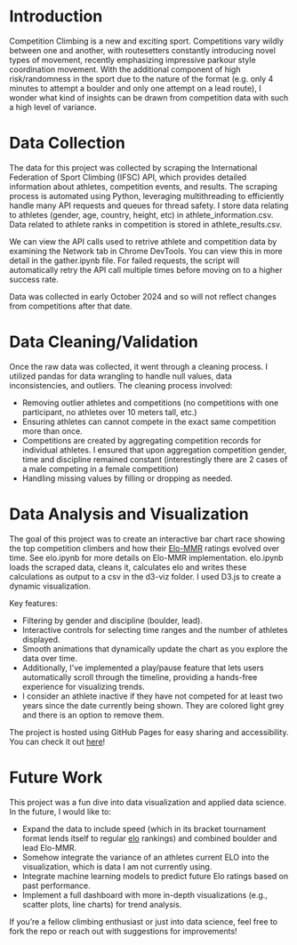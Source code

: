 # Introduction

Competition Climbing is a new and exciting sport. Competitions vary wildly between one and another, with routesetters constantly introducing novel types of movement, recently emphasizing impressive parkour style coordination movement. With the additional component of high risk/randomness in the sport due to the nature of the format (e.g. only 4 minutes to attempt a boulder and only one attempt on a lead route), I wonder what kind of insights can be drawn from competition data with such a high level of variance.
# Data Collection

The data for this project was collected by scraping the International Federation of Sport Climbing (IFSC) API, which provides detailed information about athletes, competition events, and results. The scraping process is automated using Python, leveraging multithreading to efficiently handle many API requests and queues for thread safety. I store data relating to athletes (gender, age, country, height, etc) in athlete_information.csv. Data related to athlete ranks in competition is stored in athlete_results.csv.

We can view the API calls used to retrive athlete and competition data by examining the Network tab in Chrome DevTools. You can view this in more detail in the gather.ipynb file. For failed requests, the script will automatically retry the API call multiple times before moving on to a higher success rate.

Data was collected in early October 2024 and so will not reflect changes from competitions after that date.

# Data Cleaning/Validation

Once the raw data was collected, it went through a cleaning process. I utilized pandas for data wrangling to handle null values, data inconsistencies, and outliers. The cleaning process involved:

- Removing outlier athletes and competitions (no competitions with one participant, no athletes over 10 meters tall, etc.)
- Ensuring athletes can cannot compete in the exact same competition more than once.
- Competitions are created by aggregating competition records for individual athletes. I ensured that upon aggregation competition gender, time and discipline remained constant (interestingly there are 2 cases of a male competing in a female competition)
- Handling missing values by filling or dropping as needed.

# Data Analysis and Visualization

The goal of this project was to create an interactive bar chart race showing the top competition climbers and how their [Elo-MMR](https://github.com/EbTech/Elo-MMR/blob/master/paper/EloMMR.pdf) ratings evolved over time. See elo.ipynb for more details on Elo-MMR implementation. elo.ipynb loads the scraped data, cleans it, calculates elo and writes these calculations as output to a csv in the d3-viz folder. I used D3.js to create a dynamic visualization.

Key features:

- Filtering by gender and discipline (boulder, lead).
- Interactive controls for selecting time ranges and the number of athletes displayed.
- Smooth animations that dynamically update the chart as you explore the data over time.
- Additionally, I've implemented a play/pause feature that lets users automatically scroll through the timeline, providing a hands-free experience for visualizing trends.
- I consider an athlete inactive if they have not competed for at least two years since the date currently being shown. They are colored light grey and there is an option to remove them.

The project is hosted using GitHub Pages for easy sharing and accessibility. You can check it out [here](https://chickennungets.github.io/IFSC-data-analysis/)!

# Future Work

This project was a fun dive into data visualization and applied data science. In the future, I would like to:

- Expand the data to include speed (which in its bracket tournament format lends itself to regular [elo](https://en.wikipedia.org/wiki/Elo_rating_system) rankings) and combined boulder and lead Elo-MMR.
- Somehow integrate the variance of an athletes current ELO into the visualization, which is data I am not currently using.
- Integrate machine learning models to predict future Elo ratings based on past performance.
- Implement a full dashboard with more in-depth visualizations (e.g., scatter plots, line charts) for trend analysis.

If you’re a fellow climbing enthusiast or just into data science, feel free to fork the repo or reach out with suggestions for improvements!


